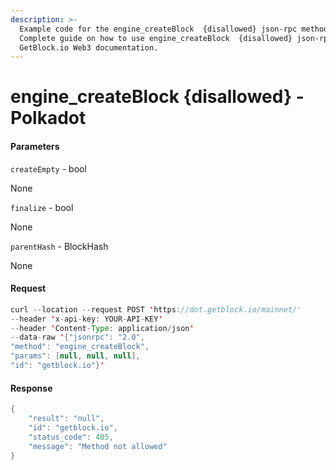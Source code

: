 ```yaml
---
description: >-
  Example code for the engine_createBlock  {disallowed} json-rpc method.
  Сomplete guide on how to use engine_createBlock  {disallowed} json-rpc in
  GetBlock.io Web3 documentation.
---
```


# engine\_createBlock {disallowed} - Polkadot

#### Parameters

`createEmpty` - bool

None

`finalize` - bool

None

`parentHash` - BlockHash

None

#### Request

```java
curl --location --request POST 'https://dot.getblock.io/mainnet/' 
--header 'x-api-key: YOUR-API-KEY' 
--header 'Content-Type: application/json' 
--data-raw '{"jsonrpc": "2.0",
"method": "engine_createBlock",
"params": [null, null, null],
"id": "getblock.io"}'
```

#### Response

```java
{
    "result": "null",
    "id": "getblock.io",
    "status_code": 405,
    "message": "Method not allowed"
}
```
